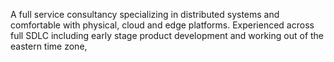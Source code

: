 
A full service consultancy specializing in distributed systems and comfortable with physical, cloud and edge platforms.  Experienced across full SDLC including early stage product development and working out of the eastern time zone,
